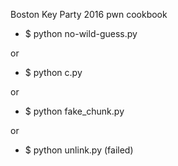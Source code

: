 Boston Key Party 2016 pwn cookbook

* $ python no-wild-guess.py

or 

* $ python c.py 

or 

* $ python fake_chunk.py

or

* $ python unlink.py (failed)
